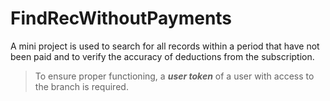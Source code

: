 # FindRecWithoutPayments
 
A mini project is used to search for all records within a period that have not been paid and to verify the accuracy of deductions from the subscription.

>To ensure proper functioning, a **_user token_** of a user with access to the branch is required.